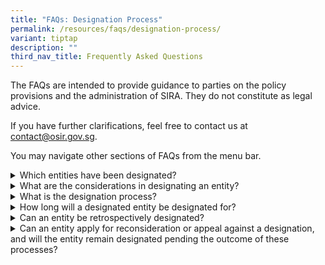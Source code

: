 ```yaml
---
title: "FAQs: Designation Process"
permalink: /resources/faqs/designation-process/
variant: tiptap
description: ""
third_nav_title: Frequently Asked Questions
---
```

<p>The FAQs are intended to provide guidance to parties on the policy provisions
and the administration of SIRA. They do not constitute as legal advice.</p>
<p>If you have further clarifications, feel free to contact us at <a href="mailto:contact@osir.gov.sg" rel="noopener noreferrer nofollow" target="_blank">contact@osir.gov.sg</a>.</p>
<p>You may navigate other sections of FAQs from the menu bar.</p>
<p></p>
<div data-type="detailGroup" class="isomer-accordion isomer-accordion-white">
<details class="isomer-details">
<summary>Which entities have been designated?</summary>
<div data-type="detailsContent" class="isomer-details-content">
<p>All designation of entities will be notified in the <a href="https://www.egazette.gov.sg/" rel="noopener noreferrer nofollow" target="_blank">Government Gazette</a>.
OSIR also maintains and publishes an updated <a href="/designation/designated-entities" rel="noopener noreferrer nofollow" target="_blank">list of designated entities</a>.</p>
</div>
</details>
<details class="isomer-details">
<summary>What are the considerations in designating an entity?</summary>
<div data-type="detailsContent" class="isomer-details-content">
<p>Designation is not a process treated lightly and will only be done, if
necessary, in the interest of Singapore’s national security.&nbsp;</p>
<p></p>
<p>Various factors will be taken into consideration in deciding which entities
should be considered for designation. These include:</p>
<ul data-tight="true" class="tight">
<li>
<p>Whether the entity provides a critical function in relation to Singapore’s
national security interests, such as the delivery of essential goods or
services to Singapore; and</p>
</li>
<li>
<p>Whether the entity is adequately covered by sectoral legislation.</p>
<p></p>
</li>
</ul>
<p>Should a designated entity subsequently cease to meet these criteria,
cancellation of its designation may be possible.</p>
</div>
</details>
<details class="isomer-details">
<summary>What is the designation process?</summary>
<div data-type="detailsContent" class="isomer-details-content">
<p>Unless considered to be not practicable or desirable to do so, before
the Minister designates any entity, notice will be given to the entity
of the Minister’s intent to designate it and the entity will generally
be given at least 14 calendar days after the date of the notice to make
representations on the proposed designation.</p>
<p></p>
<p>Once a designation is made, as far as practicable, the Minister will notify
the designated entity and any other parties who, in the Minister’s opinion,
ought to have notice of the designation. Any designation, or cancellation
of designation, will be notified in the <a href="https://www.egazette.gov.sg/" rel="noopener noreferrer nofollow" target="_blank">Government Gazette</a>.</p>
<p></p>
<p>Parties can seek reconsideration from the Minister within 14 calendar
days after his decisions; after which, they may appeal to a Reviewing Tribunal
within 30 calendar days after the reconsideration outcome.
<br>
</p>
<p>Parties may wish to refer to <a href="/designation/designation-process/" rel="noopener noreferrer nofollow" target="_blank">Designation Process </a>for a
step-by-step process flow.</p>
</div>
</details>
<details class="isomer-details">
<summary>How long will a designated entity be designated for?</summary>
<div data-type="detailsContent" class="isomer-details-content">
<p>Once designated, an entity will remain designated until its designation
is cancelled.
<br>
</p>
<p>Any cancellation of designation will be notified in the <a href="https://www.egazette.gov.sg/" rel="noopener noreferrer nofollow" target="_blank">Government Gazette</a>.
OSIR also maintains and publishes an updated <a href="/designation/designated-entities" rel="noopener noreferrer nofollow" target="_blank">list of designated entities</a>.</p>
</div>
</details>
<details class="isomer-details">
<summary>Can an entity be retrospectively designated?</summary>
<div data-type="detailsContent" class="isomer-details-content">
<p>Entities cannot be retrospectively designated.&nbsp;</p>
<p></p>
<p>Relevant provisions on designation will only apply to a designated entity
from the point of designation and until such time that the designation
is cancelled.</p>
</div>
</details>
<details class="isomer-details">
<summary>Can an entity apply for reconsideration or appeal against a designation,
and will the entity remain designated pending the outcome of these processes?</summary>
<div data-type="detailsContent" class="isomer-details-content">
<p>Parties can seek reconsideration from the Minister within 14 calendar
days after his decision on designation; after which, they may appeal to
a Reviewing Tribunal within 30 calendar days after the reconsideration
decision.</p>
<p></p>
<p>The Minister’s decision to designate the entity remains in effect, and
must be complied with until it is cancelled or substituted on reconsideration.
The Minister’s reconsideration decision remains in effect until it is reversed
on appeal.</p>
</div>
</details>
</div>
<p></p>
<p></p>